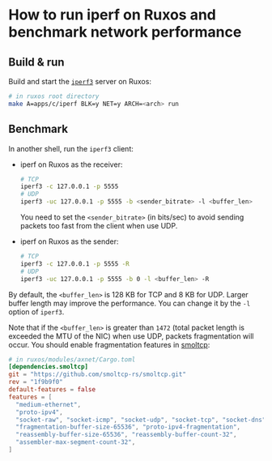 # How to run iperf on Ruxos and benchmark network performance

## Build & run

Build and start the [`iperf3`](https://github.com/esnet/iperf) server on Ruxos:

```bash
# in ruxos root directory
make A=apps/c/iperf BLK=y NET=y ARCH=<arch> run
```

## Benchmark

In another shell, run the `iperf3` client:

* iperf on Ruxos as the receiver:

    ```bash
    # TCP
    iperf3 -c 127.0.0.1 -p 5555
    # UDP
    iperf3 -uc 127.0.0.1 -p 5555 -b <sender_bitrate> -l <buffer_len>
    ```

    You need to set the `<sender_bitrate>` (in bits/sec) to avoid sending packets too fast from the client when use UDP.

* iperf on Ruxos as the sender:

    ```bash
    # TCP
    iperf3 -c 127.0.0.1 -p 5555 -R
    # UDP
    iperf3 -uc 127.0.0.1 -p 5555 -b 0 -l <buffer_len> -R
    ```

By default, the `<buffer_len>` is 128 KB for TCP and 8 KB for UDP. Larger buffer length may improve the performance. You can change it by the `-l` option of `iperf3`.

Note that if the `<buffer_len>` is greater than `1472` (total packet length is exceeded the MTU of the NIC) when use UDP, packets fragmentation will occur. You should enable fragmentation features in [smoltcp](https://github.com/smoltcp-rs/smoltcp):

```toml
# in ruxos/modules/axnet/Cargo.toml
[dependencies.smoltcp]
git = "https://github.com/smoltcp-rs/smoltcp.git"
rev = "1f9b9f0"
default-features = false
features = [
  "medium-ethernet",
  "proto-ipv4",
  "socket-raw", "socket-icmp", "socket-udp", "socket-tcp", "socket-dns",
  "fragmentation-buffer-size-65536", "proto-ipv4-fragmentation",
  "reassembly-buffer-size-65536", "reassembly-buffer-count-32",
  "assembler-max-segment-count-32",
]
```
